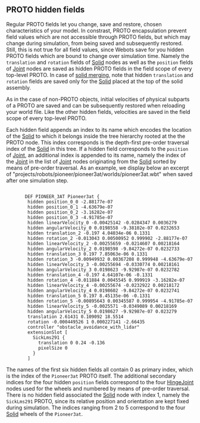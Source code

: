 ## PROTO hidden fields

Regular PROTO fields let you change, save and restore, chosen characteristics of
your model. In constrast, PROTO encapsulation prevent field values which are not
accessible through PROTO fields, but which may change during simulation, from
being saved and subsequently restored. Still, this is not true for all field
values, since Webots save for you hidden PROTO fields which are bound to change
over simulation time. Namely the `translation` and `rotation` fields of
[Solid](solid.md#solid) nodes as well as the `position` fields of
[Joint](joint.md#joint) nodes are saved as hidden PROTO fields in the field
scope of every top-level PROTO. In case of [solid
merging](physics.md#implicit-solid-merging-and-joints), note that hidden
`translation` and `rotation` fields are saved only for the
[Solid](solid.md#solid) placed at the top of the solid assembly.

As in the case of non-PROTO objects, initial velocities of physical subparts of
a PROTO are saved and can be subsequently restored when reloading your world
file. Like the other hidden fields, velocities are saved in the field scope of
every top-level PROTO.

Each hidden field appends an index to its name which encodes the location of the
[Solid](solid.md#solid) to which it belongs inside the tree hierarchy rooted at
the the PROTO node. This index corresponds is the depth-first pre-order
traversal index of the [Solid](solid.md#solid) in this tree. If a hidden field
corresponds to the `position` of [Joint](joint.md#joint), an additional index is
appended to its name, namely the index of the [Joint](joint.md#joint) in the
list of [Joint](joint.md#joint) nodes originating from the
[Solid](solid.md#solid) sorted by means of pre-order traversal. As an example,
we display below an excerpt of
"projects/robots/pioneer/pioneer3at/worlds/pioneer3at.wbt" when saved after one
simulation step.

```

       DEF PIONEER_3AT Pioneer3at {
        hidden position_0_0 -2.88177e-07
        hidden position_0_1 -4.63679e-07
        hidden position_0_2 -3.16282e-07
        hidden position_0_3 -4.91785e-07
        hidden linearVelocity_0 -0.00425142 -0.0284347 0.0036279
        hidden angularVelocity_0 0.0198558 -9.38102e-07 0.0232653
        hidden translation_2 -0.197 4.04034e-06 0.1331
        hidden rotation_2 -0.013043 0.00500952 0.999902 -2.88177e-07
        hidden linearVelocity_2 -0.00255659 -0.0214607 0.00218164
        hidden angularVelocity_2 0.0198598 -9.84272e-07 0.0232733
        hidden translation_3 0.197 7.85063e-06 0.1331
        hidden rotation_3 -0.00949932 0.00367208 0.999948 -4.63679e-07
        hidden linearVelocity_3 -0.00255694 -0.0330774 0.00218161
        hidden angularVelocity_3 0.0198623 -9.92987e-07 0.0232782
        hidden translation_4 -0.197 4.64107e-06 -0.1331
        hidden rotation_4 -0.011884 0.0045545 0.999919 -3.16282e-07
        hidden linearVelocity_4 -0.00255674 -0.0232922 0.00218172
        hidden angularVelocity_4 0.0198602 -9.84272e-07 0.0232741
        hidden translation_5 0.197 8.45135e-06 -0.1331
        hidden rotation_5 -0.00895643 0.00345587 0.999954 -4.91785e-07
        hidden linearVelocity_5 -0.0025571 -0.0349089 0.00218169
        hidden angularVelocity_5 0.0198627 -9.92987e-07 0.023279
        translation 2.61431 0.109092 18.5514
        rotation -0.000449526 1 0.000227141 -2.66435
        controller "obstacle_avoidance_with_lidar"
        extensionSlot [
          SickLms291 {
            translation 0 0.24 -0.136
            pixelSize 0
          }
        ]
```

The names of the first six hidden fields all contain 0 as primary index, which
is the index of the `Pioneer3at` PROTO itself. The additional secondary indices
for the four hidden `position` fields correspond to the four
[HingeJoint](hingejoint.md#hingejoint) nodes used for the wheels and numbered by
means of pre-order traversal. There is no hidden field associated the
[Solid](solid.md#solid) node with index 1, namely the `SickLms291` PROTO, since
its relative position and orientation are kept fixed during simulation. The
indices ranging from 2 to 5 correspond to the four [Solid](solid.md#solid)
wheels of the `Pioneer3at`.

